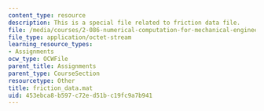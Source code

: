 ```yaml
---
content_type: resource
description: This is a special file related to friction data file.
file: /media/courses/2-086-numerical-computation-for-mechanical-engineers-spring-2013/453ebca8b597c72ed51bc19fc9a7b941_friction_data.mat
file_type: application/octet-stream
learning_resource_types:
- Assignments
ocw_type: OCWFile
parent_title: Assignments
parent_type: CourseSection
resourcetype: Other
title: friction_data.mat
uid: 453ebca8-b597-c72e-d51b-c19fc9a7b941
---
```

